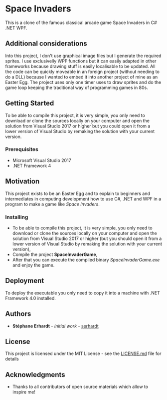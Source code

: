 # Space Invaders

This is a clone of the famous classical arcade game Space Invaders in C# .NET WPF.

## Additional considerations
Into this project, I don't use graphical image files but I generate the required sprites.
I use exclusivelly WPF functions but it can easily adapted in other frameworks because drawing stuff is easily localisable to be updated.
All the code can be quickly moveable in an foreign project (without needing to do a DLL) because I wanted to embed it into another project of mine as an Easter Egg.
The project uses only one timer uses to draw sprites and do the game loop keeping the traditional way of programming games in 80s.

## Getting Started

To be able to compile this project, it is very simple, you only need to download or clone the sources locally on your computer and open the solution from Visual Studio 2017 or higher but you could open it from a lower version of Visual Studio by remaking the solution with your current version.

### Prerequisites

* Microsoft Visual Studio 2017
* .NET Framework 4

## Motivation

This project exists to be an Easter Egg and to explain to beginners and intermediates in computing development how to use C#, .NET and WPF in a program to make a game like *Space Invaders*.

### Installing

* To be able to compile this project, it is very simple, you only need to download or clone the sources locally on your computer and open the solution from Visual Studio 2017 or higher (but you should open it from a lower version of Visual Studio by remaking the solution with your current version),
* Compile the project **SpaceInvaderGame**,
* After that you can execute the compiled binary *SpaceInvaderGame.exe* and enjoy the game.

## Deployment

To deploy the executable you only need to copy it into a machine with .NET Framework 4.0 installed.

## Authors

* **Stéphane Erhardt** - *Initial work* - [serhardt](https://github.com/serhardt)

## License

This project is licensed under the MIT License - see the [LICENSE.md](LICENSE.md) file for details

## Acknowledgments

* Thanks to all contributors of open source materials which allow to inspire me!
